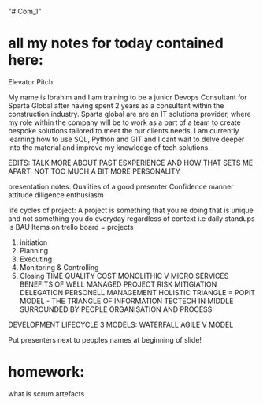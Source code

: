 "# Com_1" 

# all my notes for today contained here:
Elevator Pitch:

My name is Ibrahim and I am training to be a junior Devops Consultant for Sparta Global after having spent 2 years as a consultant within the construction industry.
Sparta global are are an IT solutions provider, where my role within the company will be to work as a part of a team to create bespoke solutions tailored to meet the our clients needs. I am currently learning how to use SQL, Python and GIT and I cant wait to delve deeper into the material and improve my knowledge of tech solutions. 

EDITS: TALK MORE ABOUT PAST ESXPERIENCE AND HOW THAT SETS ME APART, NOT TOO MUCH
A BIT MORE PERSONALITY

presentation notes:
Qualities of a good presenter
Confidence
manner
attitude
diligence
enthusiasm

life cycles of project:
A project is something that you're doing that is unique and not something you do everyday regardless of context
i.e daily standups is BAU
Items on trello board = projects 
1. initiation
2. Planning
3. Executing
4. Monitoring & Controlling
5. Closing
TIME QUALITY COST
MONOLITHIC V MICRO SERVICES
BENEFITS OF WELL MANAGED PROJECT
RISK MITIGIATION
DELEGATION
PERSONELL MANAGEMENT
HOLISTIC TRIANGLE = POPIT MODEL - THE TRIANGLE OF INFORMATION TECTECH IN MIDDLE SURROUNDED BY PEOPLE ORGANISATION AND PROCESS

DEVELOPMENT LIFECYCLE
3 MODELS:
WATERFALL
AGILE 
V MODEL


Put presenters next to peoples names at beginning of slide!
# homework: 
what is scrum artefacts
